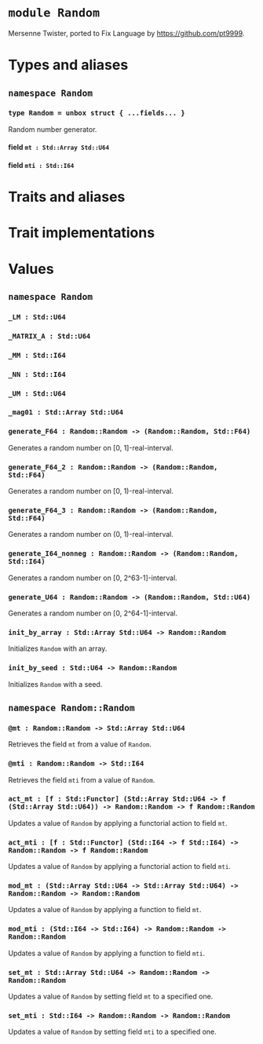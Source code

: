 # `module Random`

Mersenne Twister, ported to Fix Language by https://github.com/pt9999.

# Types and aliases

## `namespace Random`

### `type Random = unbox struct { ...fields... }`

Random number generator.

#### field `mt : Std::Array Std::U64`

#### field `mti : Std::I64`

# Traits and aliases

# Trait implementations

# Values

## `namespace Random`

### `_LM : Std::U64`

### `_MATRIX_A : Std::U64`

### `_MM : Std::I64`

### `_NN : Std::I64`

### `_UM : Std::U64`

### `_mag01 : Std::Array Std::U64`

### `generate_F64 : Random::Random -> (Random::Random, Std::F64)`

Generates a random number on [0, 1]-real-interval.

### `generate_F64_2 : Random::Random -> (Random::Random, Std::F64)`

Generates a random number on [0, 1)-real-interval.

### `generate_F64_3 : Random::Random -> (Random::Random, Std::F64)`

Generates a random number on (0, 1)-real-interval.

### `generate_I64_nonneg : Random::Random -> (Random::Random, Std::I64)`

Generates a random number on [0, 2^63-1]-interval.

### `generate_U64 : Random::Random -> (Random::Random, Std::U64)`

Generates a random number on [0, 2^64-1]-interval.

### `init_by_array : Std::Array Std::U64 -> Random::Random`

Initializes `Random` with an array.

### `init_by_seed : Std::U64 -> Random::Random`

Initializes `Random` with a seed.

## `namespace Random::Random`

### `@mt : Random::Random -> Std::Array Std::U64`

Retrieves the field `mt` from a value of `Random`.

### `@mti : Random::Random -> Std::I64`

Retrieves the field `mti` from a value of `Random`.

### `act_mt : [f : Std::Functor] (Std::Array Std::U64 -> f (Std::Array Std::U64)) -> Random::Random -> f Random::Random`

Updates a value of `Random` by applying a functorial action to field `mt`.

### `act_mti : [f : Std::Functor] (Std::I64 -> f Std::I64) -> Random::Random -> f Random::Random`

Updates a value of `Random` by applying a functorial action to field `mti`.

### `mod_mt : (Std::Array Std::U64 -> Std::Array Std::U64) -> Random::Random -> Random::Random`

Updates a value of `Random` by applying a function to field `mt`.

### `mod_mti : (Std::I64 -> Std::I64) -> Random::Random -> Random::Random`

Updates a value of `Random` by applying a function to field `mti`.

### `set_mt : Std::Array Std::U64 -> Random::Random -> Random::Random`

Updates a value of `Random` by setting field `mt` to a specified one.

### `set_mti : Std::I64 -> Random::Random -> Random::Random`

Updates a value of `Random` by setting field `mti` to a specified one.